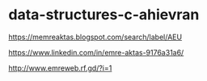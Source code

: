# data-structures-c-ahievran

https://memreaktas.blogspot.com/search/label/AEU

https://www.linkedin.com/in/emre-aktas-9176a31a6/

http://www.emreweb.rf.gd/?i=1
